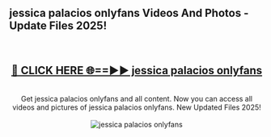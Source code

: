 <h2>jessica palacios onlyfans Videos And Photos - Update Files 2025!</h2>
<br>
<div align="center">
<h2><a href="https://linkcuts.com/hfmhzwbr" rel="nofollow">🔴 CLICK HERE 🌐==►► jessica palacios onlyfans</a></h2>
<br>
Get jessica palacios onlyfans and all content. Now you can access all videos and pictures of jessica palacios onlyfans. New Updated Files 2025!
<br>
<br>
<a href="https://linkcuts.com/hfmhzwbr" rel="nofollow" data-target="animated-image.originalLink"><img src="https://i.ibb.co.com/WyWwxjT/player-gif2.gif" alt="jessica palacios onlyfans" style="max-width: 100%; display: inline-block;" data-target="animated-image.originalImage"></a>
</div>
<br>